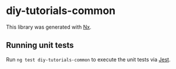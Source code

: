 # diy-tutorials-common

This library was generated with [Nx](https://nx.dev).

## Running unit tests

Run `ng test diy-tutorials-common` to execute the unit tests via [Jest](https://jestjs.io).

